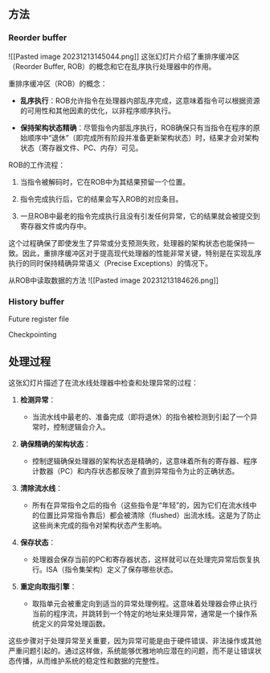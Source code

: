 ## 方法
### Reorder buffer
![[Pasted image 20231213145044.png]]
这张幻灯片介绍了重排序缓冲区（Reorder Buffer, ROB）的概念和它在乱序执行处理器中的作用。

重排序缓冲区（ROB）的概念：

- **乱序执行**：ROB允许指令在处理器内部乱序完成，这意味着指令可以根据资源的可用性和其他因素的优化，以非程序顺序执行。

- **保持架构状态精确**：尽管指令内部乱序执行，ROB确保只有当指令在程序的原始顺序中“退休”（即完成所有阶段并准备更新架构状态）时，结果才会对架构状态（寄存器文件、PC、内存）可见。

ROB的工作流程：

1. 当指令被解码时，它在ROB中为其结果预留一个位置。
   
2. 指令完成执行后，它的结果会写入ROB的对应条目。

3. 一旦ROB中最老的指令完成执行且没有引发任何异常，它的结果就会被提交到寄存器文件或内存中。

这个过程确保了即使发生了异常或分支预测失败，处理器的架构状态也能保持一致。因此，重排序缓冲区对于提高现代处理器的性能非常关键，特别是在实现乱序执行的同时保持精确异常语义（Precise Exceptions）的情况下。

从ROB中读取数据的方法
![[Pasted image 20231213184626.png]]
### History buffer

Future register file

Checkpointing
## 处理过程
 这张幻灯片描述了在流水线处理器中检查和处理异常的过程：

1. **检测异常**：
   - 当流水线中最老的、准备完成（即将退休）的指令被检测到引起了一个异常时，控制逻辑会介入。

2. **确保精确的架构状态**：
   - 控制逻辑确保处理器的架构状态是精确的，这意味着所有的寄存器、程序计数器（PC）和内存状态都反映了直到异常指令为止的正确状态。

3. **清除流水线**：
   - 所有在异常指令之后的指令（这些指令是“年轻”的，因为它们在流水线中的位置比异常指令靠后）都会被清除（flushed）出流水线。这是为了防止这些尚未完成的指令对架构状态产生影响。

4. **保存状态**：
   - 处理器会保存当前的PC和寄存器状态，这样就可以在处理完异常后恢复执行。ISA（指令集架构）定义了保存哪些状态。

5. **重定向取指引擎**：
   - 取指单元会被重定向到适当的异常处理例程。这意味着处理器会停止执行当前的程序流，并跳转到一个特定的地址来处理异常，通常是一个操作系统定义的异常处理函数。

这些步骤对于处理异常至关重要，因为异常可能是由于硬件错误、非法操作或其他严重问题引起的。通过这样做，系统能够优雅地响应潜在的问题，而不是让错误状态传播，从而维护系统的稳定性和数据的完整性。